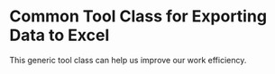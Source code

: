 # Common Tool Class for Exporting Data to Excel

This generic tool class can help us improve our work efficiency.
